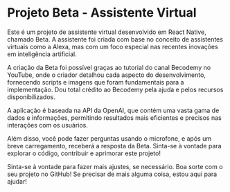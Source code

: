 # Projeto Beta - Assistente Virtual

Este é um projeto de assistente virtual desenvolvido em React Native, chamado Beta. A assistente foi criada com base no conceito de assistentes virtuais como a Alexa, mas com um foco especial nas recentes inovações em inteligência artificial.

A criação da Beta foi possível graças ao tutorial do canal Becodemy no YouTube, onde o criador detalhou cada aspecto do desenvolvimento, fornecendo scripts e imagens que foram fundamentais para a implementação. Dou total crédito ao Becodemy pela ajuda e pelos recursos disponibilizados.

A aplicação é baseada na API da OpenAI, que contém uma vasta gama de dados e informações, permitindo resultados mais eficientes e precisos nas interações com os usuários.

Além disso, você pode fazer perguntas usando o microfone, e após um breve carregamento, receberá a resposta da Beta. Sinta-se à vontade para explorar o código, contribuir e aprimorar este projeto!

Sinta-se à vontade para fazer mais ajustes, se necessário. Boa sorte com o seu projeto no GitHub! Se precisar de mais alguma coisa, estou aqui para ajudar!
